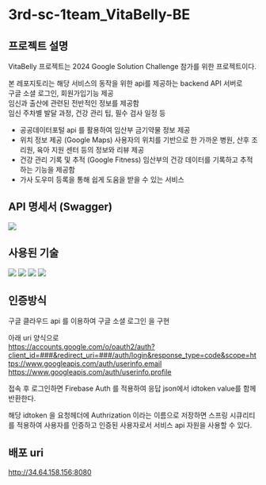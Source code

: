 # 3rd-sc-1team_VitaBelly-BE

## 프로젝트 설명
VitaBelly 프로젝트는 2024 Google Solution Challenge 참가를 위한 프로젝트이다.


본 레포지토리는 해당 서비스의 동작을 위한 api를 제공하는 backend API 서버로<br/>
구글 소셜 로그인, 회원가입기능 제공<br/>
임신과 출산에 관련된 전반적인 정보를 제공함</br>
임신 주차별 발달 과정, 건강 관리 팁, 필수 검사 일정 등</br>
- 공공데이터포털 api 를 활용하여 임산부 금기약물 정보 제공</br>
- 위치 정보 제공 (Google Maps) 사용자의 위치를 기반으로 한 가까운 병원, 산후 조리원, 육아 지원 센터 등의 정보와 리뷰 제공</br>
- 건강 관리 기록 및 추적 (Google Fitness) 임산부의 건강 데이터를 기록하고 추적하는 기능을 제공함</br>
- 가사 도우미 등록을 통해 쉽게 도움을 받을 수 있는 서비스</br>

## API 명세서 (Swagger)
<a href="http://34.64.158.156:8080/swagger-ui/index.html"><img src="https://img.shields.io/badge/Swagger-85EA2D?style=for-the-badge&logo=Swagger&logoColor=black"></a>

## 사용된 기술
<img src="https://img.shields.io/badge/Spring Boot-6DB33F?style=for-the-badge&logo=Spring Boot&logoColor=white">  
<img src="https://img.shields.io/badge/MySQL-4479A1?style=for-the-badge&logo=MySQL&logoColor=white">  
<img src="https://img.shields.io/badge/Google Cloud-4285F4?style=for-the-badge&logo=Google Cloud&logoColor=white">  
<img src="https://img.shields.io/badge/Firebase-FFCA28?style=for-the-badge&logo=Firebase&logoColor=white"> 

## 인증방식

구글 클라우드 api 를 이용하여 구글 소셜 로그인 을 구현

아래 uri 양식으로 <br/>
https://accounts.google.com/o/oauth2/auth?client_id=###&redirect_uri=###/auth/login&response_type=code&scope=https://www.googleapis.com/auth/userinfo.email https://www.googleapis.com/auth/userinfo.profile

접속 후 로그인하면 Firebase Auth 를 적용하여 응답 json에서 idtoken value를 함께 반환한다.

해당 idtoken 을 요청헤더에 Authrization 이라는 이름으로 저장하면 스프링 시큐리티를 적용하여 사용자를 인증하고 인증된 사용자로서 서비스 api 자원을 사용할 수 있다.

## 배포 uri
http://34.64.158.156:8080
